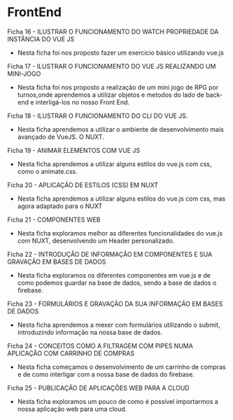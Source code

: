 # FrontEnd

Ficha 16 - ILUSTRAR O FUNCIONAMENTO DO WATCH PROPRIEDADE DA INSTÂNCIA DO VUE JS
 - Nesta ficha foi nos proposto fazer um exercicio básico utilizando vue.js
 
 Ficha 17 -  ILUSTRAR O FUNCIONAMENTO DO VUE JS REALIZANDO UM MINI-JOGO
 - Nesta ficha foi nos proposto a realização de um mini jogo de RPG por turnos,onde aprendemos a utilizar objetos e metodos do lado de back-end e interligá-los no nosso Front End.
 
 Ficha 18 -  ILUSTRAR O FUNCIONAMENTO DO CLI DO VUE JS.
 - Nesta ficha aprendemos a utilizar o ambiente de desenvolvimento mais avançado de VueJS. O NUXT.
 
 Ficha 19 - ANIMAR ELEMENTOS COM VUE JS
 - Nesta ficha aprendemos a utilizar alguns estilos do vue.js com css, como o animate.css.
 
 Ficha 20 - APLICAÇÃO DE ESTILOS (CSS) EM NUXT
 - Nesta ficha aprendemos a utilizar alguns estilos do vue.js com css, mas agora adaptado para o NUXT
 
 Ficha 21 - COMPONENTES WEB
 - Nesta ficha exploramos melhor as diferentes funcionalidades do vue.js com NUXT, desenvolvendo um Header personalizado.
 
 Ficha 22 - INTRODUÇÃO DE INFORMAÇÃO EM COMPONENTES E SUA GRAVAÇÃO EM BASES DE DADOS
 - Nesta ficha exploramos os diferentes componentes em vue.js e de como podemos guardar na base de dados, sendo a base de dados o firebase.
 
 Ficha 23 - FORMULÁRIOS E GRAVAÇÃO DA SUA INFORMAÇÃO EM BASES DE DADOS
 - Nesta ficha aprendemos a mexer com formulários utilizando o submit, introduzindo informação na nossa base de dados.
 
 Ficha 24 - CONCEITOS COMO A FILTRAGEM COM PIPES NUMA APLICAÇÃO COM CARRINHO DE COMPRAS
 - Nesta ficha começamos o desenvolvimento de um carrinho de compras e de como interligar com a nossa base de dados do firebase.
 
 Ficha 25 - PUBLICAÇÃO DE APLICAÇÕES WEB PARA A CLOUD
 - Nesta ficha exploramos um pouco de como é possível importarmos a nossa aplicação web para uma cloud.
